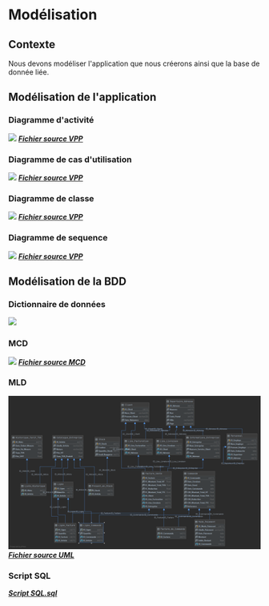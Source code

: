 # Modélisation

## Contexte

Nous devons modéliser l'application que nous créerons ainsi que la base de donnée liée.

## Modélisation de l'application

### Diagramme d'activité

![](./Diagrammes/Activity_Diagram.png)
[***Fichier source VPP***](./Diagrammes/Activity_Diagram.vpp)

### Diagramme de cas d'utilisation

![](./Diagrammes/Use_Case_Diagram.png)
[***Fichier source VPP***](./Diagrammes/Use_Case_Diagram.vpp)

### Diagramme de classe

![](./Diagrammes/Class_Diagram.png)
[***Fichier source VPP***](./Diagrammes/Class_Diagram.vpp)

### Diagramme de sequence

![](./Diagrammes/Sequence_Diagram.png)
[***Fichier source VPP***](./Diagrammes/Sequence_Diagram.vpp)

## Modélisation de la BDD

### Dictionnaire de données

![](./Merise/MCD/Dictionnaire.png)

### MCD

![](./Merise/MCD/MCD.png)
[***Fichier source MCD***](./Merise/MCD/MCD)

### MLD

![](./Merise/MLD/MLD.png)
[***Fichier source UML***](./Merise/MLD/MLD.uml)

### Script SQL

[***Script SQL.sql***](./Merise/Script_SQL/Script_SQL.sql)
